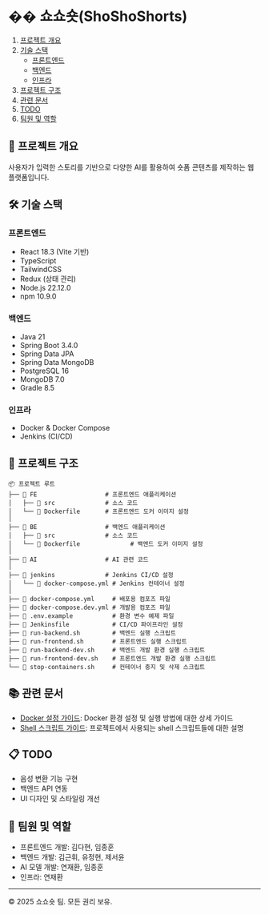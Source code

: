 # �� 쇼쇼숏(ShoShoShorts)

1. [프로젝트 개요](#-프로젝트-개요)
2. [기술 스택](#-기술-스택)
   - [프론트엔드](#프론트엔드)
   - [백엔드](#백엔드)
   - [인프라](#인프라)
3. [프로젝트 구조](#-프로젝트-구조)
4. [관련 문서](#-관련-문서)
5. [TODO](#-todo)
6. [팀원 및 역할](#-팀원-및-역할)

## 📌 프로젝트 개요
사용자가 입력한 스토리를 기반으로 다양한 AI를 활용하여 숏폼 콘텐츠를 제작하는 웹 플랫폼입니다.

## 🛠 기술 스택

### 프론트엔드
- React 18.3 (Vite 기반)
- TypeScript
- TailwindCSS
- Redux (상태 관리)
- Node.js 22.12.0
- npm 10.9.0

### 백엔드
- Java 21
- Spring Boot 3.4.0
- Spring Data JPA
- Spring Data MongoDB
- PostgreSQL 16
- MongoDB 7.0
- Gradle 8.5

### 인프라
- Docker & Docker Compose
- Jenkins (CI/CD)

## 📂 프로젝트 구조
```
📦 프로젝트 루트
├── 📂 FE                   # 프론트엔드 애플리케이션
│   ├── 📂 src              # 소스 코드
│   └── 📜 Dockerfile       # 프론트엔드 도커 이미지 설정
│
├── 📂 BE                   # 백엔드 애플리케이션
│   ├── 📂 src              # 소스 코드
│   └── 📜 Dockerfile              # 백엔드 도커 이미지 설정
│
├── 📂 AI                   # AI 관련 코드
│
├── 📂 jenkins              # Jenkins CI/CD 설정
│   └── 📜 docker-compose.yml # Jenkins 컨테이너 설정
│
├── 📜 docker-compose.yml     # 배포용 컴포즈 파일
├── 📜 docker-compose.dev.yml # 개발용 컴포즈 파일
├── 📜 .env.example           # 환경 변수 예제 파일
├── 📜 Jenkinsfile            # CI/CD 파이프라인 설정
├── 📜 run-backend.sh         # 백엔드 실행 스크립트
├── 📜 run-frontend.sh        # 프론트엔드 실행 스크립트
├── 📜 run-backend-dev.sh     # 백엔드 개발 환경 실행 스크립트
├── 📜 run-frontend-dev.sh    # 프론트엔드 개발 환경 실행 스크립트
└── 📜 stop-containers.sh     # 컨테이너 중지 및 삭제 스크립트
```

## 📚 관련 문서
- [Docker 설정 가이드](README.docker.md): Docker 환경 설정 및 실행 방법에 대한 상세 가이드
- [Shell 스크립트 가이드](README.shell.md): 프로젝트에서 사용되는 shell 스크립트들에 대한 설명

## 📋 TODO
- 음성 변환 기능 구현
- 백엔드 API 연동
- UI 디자인 및 스타일링 개선

## 👥 팀원 및 역할
- 프론트엔드 개발: 김다현, 임종훈
- 백엔드 개발: 김근휘, 유정현, 제서윤
- AI 모델 개발: 연재환, 임종훈
- 인프라: 연재환

---
© 2025 쇼쇼숏 팀. 모든 권리 보유. 